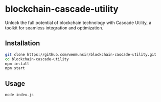 # blockchain-cascade-utility

Unlock the full potential of blockchain technology with Cascade Utility, a toolkit for seamless integration and optimization.

## Installation

```bash
git clone https://github.com/wenmunsir/blockchain-cascade-utility.git
cd blockchain-cascade-utility
npm install
npm start
```

## Usage
```bash
node index.js
```
